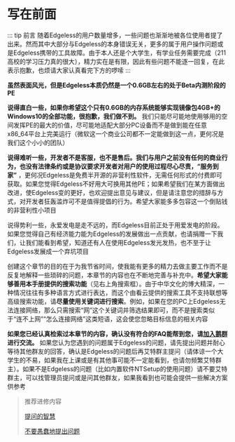 # **写在前面**

::: tip 前言
随着Edgeless的用户数量增多，一些问题也渐渐地被各位使用者提了出来。然而其中大部分与Edgeless的本身错误无关，更多的属于用户操作问题或是Edgeless携带的工具故障。由于本人还是个大学生，有学业任务需要完成（211高校的学习压力真的很大），精力实在是有限，因此有些问题不能逐一回复，在此表示抱歉，也烦请大家认真看完下方的啰嗦
:::


**虽然表面风光，但是Edgeless本质仍然是一个0.6GB左右的处于Beta内测阶段的PE**


**说得直白一些，如果你希望这个只有0.6GB的内存系统能够实现镜像包4GB+的Windows10的全部功能，很抱歉，我们做不到。** 我们只能尽可能地使用够用的空间发挥PE的最大的价值，尽可能地适配大部分PC设备而不是做到能在任意x86_64平台上完美运行（微软这一个商业公司都不一定能做到这一点，更何况是我们这个小小的团队）


**说得难听一些，开发者不是客服，也不是售后。我们与用户之前没有任何的商业行为，也没有法律条约或是协议要求开发者对用户的使用过程尽心尽责，“服务到家”** ，更何况Edgeless是免费半开源的非营利性软件，无需任何形式的付费即可获取。如果您觉得Edgeless不好用大可换用其他PE；如果希望我们在某方面做出改进，使Edgeless变的更好，也欢迎提出意见与建议，但是请注意您的措辞与方式，对开发者狂轰滥炸可不是值得提倡的行为。希望大家能多多包容这一个倒贴钱的非营利性小项目



说得势利一些，永爱发电是走不远的，而Edgeless目前正处于用爱发电的阶段。如果您觉得自己有经济能力能为Edgeless的发展做出一点贡献，也请捐赠一下我们，让我们能看到希望，知道还有人在使用Edgeless发光发热，也不至于让Edgeless发展成一个弃坑项目


创建这个章节的目的在于为我节省时间，使我能有更多的精力去做主要工作而不是反复地解释一些琐碎的问题，本章节的内容也在不断地完善与补充中。**希望大家能够善用本手册提供的搜索功能**（见右上角搜索框）。由于中华文化的博大精深，一种情况往往有多种语言方式进行表达，而这个由看云提供的搜索工具不支持联想等高级搜索功能，请**尽量使用关键词进行搜索**。例如，如果在您的PC上Edgeless无法连接网络，那么只需搜索“网”这个关键词并筛选结果即可，而不是搜索类似于“连不上网”“怎么连接网络”这类短语，这会使您忽略目标信息的相关内容


**如果您已经认真检索过本章节的内容，确认没有符合的FAQ能帮到您，请[加入鹅群](https://home.edgeless.top/jump/qqg.html)进行交流。** 如果您认为您遇到的问题属于Edgeless的问题，请先提出问题并耐心等待其他群友的回答，确认是Edgeless的问题后再艾特群主提问（请体谅一个大学生的不易，如果我在上课或是有其他事可能不一定能看到，也请勿频繁艾特群主）。如果不是Edgeless的问题（比如内置软件NTSetup的使用问题）请不要艾特群主，可以找管理员提问或是问其他群友，如果我看到也可能会提供一些解决方案供参考


> 推荐进修内容
> 
>  [提问的智慧](https://github.com/ryanhanwu/How-To-Ask-Questions-The-Smart-Way/blob/master/README-zh_CN.md)
> 
> [不要愚蠢地提出问题](https://github.com/dogfight360/Stop-Ask-Questions-The-Stupid-Ways/blob/master/README.md)